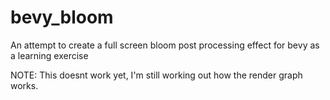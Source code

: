 # bevy_bloom
An attempt to create a full screen bloom post processing effect for bevy as a learning exercise

NOTE: This doesnt work yet, I'm still working out how the render graph works.
